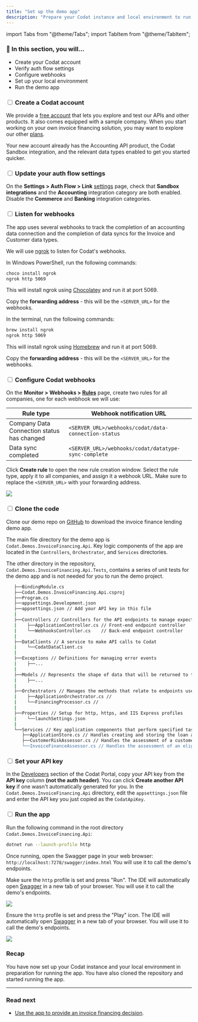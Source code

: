 ```yaml
---
title: "Set up the demo app"
description: "Prepare your Codat instance and local environment to run the demo app"
---
```


import Tabs from "@theme/Tabs";
import TabItem from "@theme/TabItem";

### 🚀 In this section, you will...
* Create your Codat account
* Verify auth flow settings
* Configure webhooks
* Set up your local environment
* Run the demo app

### <input type="checkbox" unchecked/> Create a Codat account 

We provide a [free account](https://signup.codat.io/) that lets you explore and test our APIs and other products. It also comes equipped with a sample company. When you start working on your own invoice financing solution, you may want to explore our other [plans](https://www.codat.io/plans/).

Your new account already has the Accounting API product, the Codat Sandbox integration, and the relevant data types enabled to get you started quicker.

### <input type="checkbox" unchecked /> Update your auth flow settings

On the **Settings > Auth Flow > Link** [settings](https://app.codat.io/settings/link-settings/data-connections) page, check that **Sandbox integrations** and the **Accounting** integration category are both enabled. Disable the **Commerce** and **Banking** integration categories.

### <input type="checkbox" unchecked /> Listen for webhooks

The app uses several webhooks to track the completion of an accounting data connection and the completion of data syncs for the Invoice and Customer data types.

We will use [ngrok](https://ngrok.com/) to listen for Codat's webhooks. 

<Tabs>
   <TabItem value="win" label="Windows OS">  

   In Windows PowerShell, run the following commands:

   ```bash
   choco install ngrok
   ngrok http 5069
   ```
   
   This will install ngrok using [Chocolatey](https://chocolatey.org/) and run it at port 5069. 
   
   Copy the **forwarding address** - this will be the `<SERVER_URL>` for the webhooks.

   </TabItem>

   <TabItem value="mac" label="Mac OS">

   In the terminal, run the following commands:
   
   ```bash
   brew install ngrok
   ngrok http 5069
   ```  
   This will install ngrok using [Homebrew](https://brew.sh/) and run it at port 5069. 
   
   Copy the **forwarding address** - this will be the `<SERVER_URL>` for the webhooks.

   </TabItem>
</Tabs>

### <input type="checkbox" unchecked /> Configure Codat webhooks

On the **Monitor > Webhooks > [Rules](https://app.codat.io/monitor/rules)** page, create two rules for all companies, one for each webhook we will use:

   |  Rule type                                  | Webhook notification URL                                    |
   |---------------------------------------------|-------------------------------------------------------------|
   | Company Data Connection status has changed  | ```<SERVER_URL>/webhooks/codat/data-connection-status```       |
   | Data sync completed                         | ```<SERVER_URL>/webhooks/codat/datatype-sync-complete```       |

Click **Create rule** to open the new rule creation window. Select the rule type, apply it to all companies, and assign it a webhook URL. Make sure to replace the `<SERVER_URL>` with your forwarding address.

   ![](/img/use-cases/invoice-finance/rule-creation-screen.png)

### <input type="checkbox" unchecked /> Clone the code

Clone our demo repo on [GitHub](https://github.com/codatio/demo-invoice-finance) to download the invoice finance lending demo app. 

The main file directory for the demo app is `Codat.Demos.InvoiceFinancing.Api`. Key logic components of the app are located in the `Controllers`, `Orchestrator`, and `Services` directories.

The other directory in the repository, `Codat.Demos.InvoiceFinancing.Api.Tests`, contains a series of unit tests for the demo app and is not needed for you to run the demo project. 

```sh title="Codat.Demos.InvoiceFinancing.Api directory"
   ├──BindingModule.cs
   ├──Codat.Demos.InvoiceFinancing.Api.csproj
   ├──Program.cs
   ├──appsettings.Development.json
   ├──appsettings.json // Add your API key in this file
   |   
   ├──Controllers // Controllers for the API endpoints to manage expected actions and results
   |    ├──ApplicationController.cs // Front-end endpoint controller
   |    └──WebhooksController.cs    // Back-end endpoint controller
   |       
   ├──DataClients // A service to make API calls to Codat
   |    └──CodatDataClient.cs
   |       
   ├──Exceptions // Definitions for managing error events 
   |    ├──...
   |       
   ├──Models // Represents the shape of data that will be returned to the user
   |    ├──...
   |       
   ├──Orchestrators // Manages the methods that relate to endpoints used in the app
   |    ├──ApplicationOrchestrator.cs //
   |    └──FinancingProcessor.cs //
   |       
   ├──Properties // Setup for http, https, and IIS Express profiles
   |    └──launchSettings.json
   |       
   └──Services // Key application components that perform specified tasks
      ├──ApplicationStore.cs // Handles creating and storing the loan application in-memory
      ├──CustomerRiskAssessor.cs // Handles the assessment of a customer's risk
      └──InvoiceFinanceAssessor.cs // Handles the assessment of an eligible invoice
```
### <input type="checkbox" unchecked/> Set your API key

In the [Developers](https://app.codat.io/developers/api-keys) section of the Codat Portal, copy your API key from the **API key** column **(not the auth header)**. You can click **Create another API key** if one wasn't automatically generated for you. In the `Codat.Demos.InvoiceFinancing.Api` directory, edit the `appsettings.json` file and enter the API key you just copied as the `CodatApiKey`.

### <input type="checkbox" unchecked/> Run the app

<Tabs>
<TabItem value="cmd" label="Command line">

Run the following command in the root directory `Codat.Demos.InvoiceFinancing.Api`:

```sh
dotnet run --launch-profile http
```
Once running, open the Swagger page in your web browser: `http://localhost:7278/swagger/index.html` You will use it to call the demo's endpoints.

</TabItem>

<TabItem value="rider" label="Rider">

Make sure the `http` profile is set and press "Run". The IDE will automatically open [Swagger](http://localhost:7278/swagger/index.html) in a new tab of your browser. You will use it to call the demo's endpoints.

![](/img/use-cases/invoice-finance/rider.png)

</TabItem>

<TabItem value="vs" label="Visual studio">

Ensure the `http` profile is set and press the "Play" icon. The IDE will automatically open [Swagger](http://localhost:7278/swagger/index.html) in a new tab of your browser. You will use it to call the demo's endpoints.

![](/img/use-cases/invoice-finance/visual-studio-2022.png)

</TabItem>

</Tabs>

### Recap

You have now set up your Codat instance and your local environment in preparation for running the app. You have also cloned the repository and started running the app.

---

### Read next

- [Use the app to provide an invoice financing decision](/guides/invoice-finance/process-invoice).